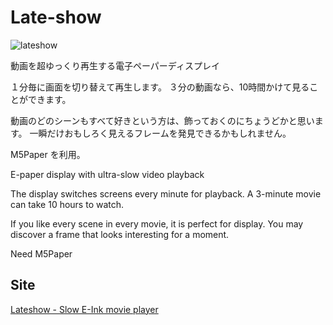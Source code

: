 # Late-show
![lateshow](https://github.com/crevavo/Late-show/assets/10239961/a71ea363-81c0-4f55-8a5e-3dd53856ed3b)

動画を超ゆっくり再生する電子ペーパーディスプレイ

１分毎に画面を切り替えて再生します。
３分の動画なら、10時間かけて見ることができます。

動画のどのシーンもすべて好きという方は、飾っておくのにちょうどかと思います。
一瞬だけおもしろく見えるフレームを発見できるかもしれません。

M5Paper を利用。


E-paper display with ultra-slow video playback

The display switches screens every minute for playback.
A 3-minute movie can take 10 hours to watch.

If you like every scene in every movie, it is perfect for display.
You may discover a frame that looks interesting for a moment.

Need M5Paper

## Site
[Lateshow - Slow E-Ink movie player](https://hyogo.dev/works/late-show)
